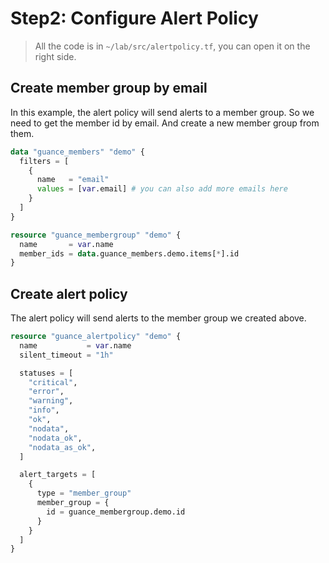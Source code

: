 # Step2: Configure Alert Policy

> All the code is in `~/lab/src/alertpolicy.tf`, you can open it on the right side.

## Create member group by email

In this example, the alert policy will send alerts to a member group. So we need to get the member id by email. And create a new member group from them.

```terraform
data "guance_members" "demo" {
  filters = [
    {
      name   = "email"
      values = [var.email] # you can also add more emails here
    }
  ]
}

resource "guance_membergroup" "demo" {
  name       = var.name
  member_ids = data.guance_members.demo.items[*].id
}
```

## Create alert policy

The alert policy will send alerts to the member group we created above.

```terraform
resource "guance_alertpolicy" "demo" {
  name           = var.name
  silent_timeout = "1h"

  statuses = [
    "critical",
    "error",
    "warning",
    "info",
    "ok",
    "nodata",
    "nodata_ok",
    "nodata_as_ok",
  ]

  alert_targets = [
    {
      type = "member_group"
      member_group = {
        id = guance_membergroup.demo.id
      }
    }
  ]
}
```
